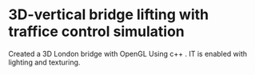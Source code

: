 # 3D-vertical bridge lifting with traffice control simulation

Created a 3D London bridge with OpenGL Using c++ . IT is enabled with lighting and texturing.
